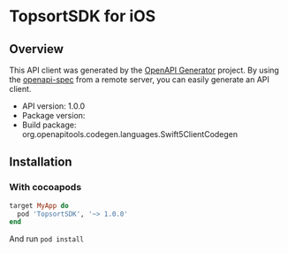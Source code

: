 # TopsortSDK for iOS

## Overview
This API client was generated by the [OpenAPI Generator](https://openapi-generator.tech) project.
By using the [openapi-spec](https://github.com/OAI/OpenAPI-Specification) from a remote server, you can easily generate an API client.

- API version: 1.0.0
- Package version:
- Build package: org.openapitools.codegen.languages.Swift5ClientCodegen

## Installation

### With cocoapods

```ruby
target MyApp do
  pod 'TopsortSDK', '~> 1.0.0'
end
```

And run `pod install`
